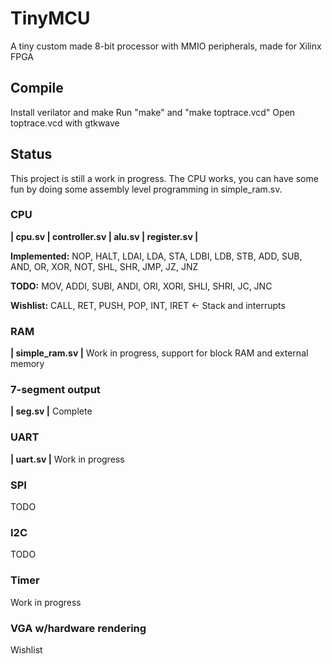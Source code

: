 # TinyMCU
A tiny custom made 8-bit processor with MMIO peripherals, made for Xilinx FPGA

## Compile
Install verilator and make
Run "make" and "make toptrace.vcd"
Open toptrace.vcd with gtkwave

## Status
This project is still a work in progress. The CPU works, you can have some fun by doing some assembly level programming in simple_ram.sv.

### CPU
**| cpu.sv | controller.sv | alu.sv | register.sv |**

**Implemented:**
NOP, HALT, LDAI, LDA, STA, LDBI, LDB, STB, ADD, SUB, AND, OR, XOR, NOT, SHL, SHR, JMP, JZ, JNZ

**TODO:**
MOV, ADDI, SUBI, ANDI, ORI, XORI, SHLI, SHRI, JC, JNC

**Wishlist:**
CALL, RET, PUSH, POP, INT, IRET <- Stack and interrupts

### RAM
**| simple_ram.sv |**
Work in progress, support for block RAM and external memory

### 7-segment output
**| seg.sv |**
Complete

### UART
**| uart.sv |**
Work in progress

### SPI
TODO

### I2C
TODO

### Timer
Work in progress

### VGA w/hardware rendering
Wishlist
